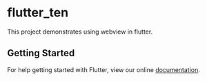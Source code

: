 # flutter_ten

This project demonstrates using webview in flutter.

## Getting Started

For help getting started with Flutter, view our online
[documentation](https://flutter.io/).
